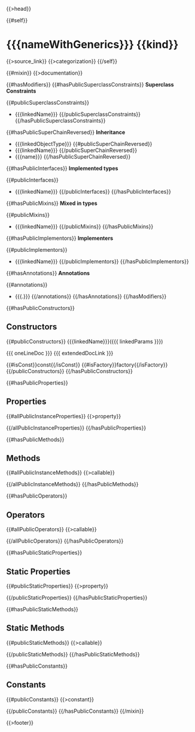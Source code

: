 {{>head}}

{{#self}}
# {{{nameWithGenerics}}} {{kind}}

{{>source_link}}
{{>categorization}}
{{/self}}

{{#mixin}}
{{>documentation}}

{{#hasModifiers}}
{{#hasPublicSuperclassConstraints}}
**Superclass Constraints**

{{#publicSuperclassConstraints}}
- {{{linkedName}}}
{{/publicSuperclassConstraints}}
{{/hasPublicSuperclassConstraints}}

{{#hasPublicSuperChainReversed}}
**Inheritance**

- {{{linkedObjectType}}}
{{#publicSuperChainReversed}}
- {{{linkedName}}}
{{/publicSuperChainReversed}}
- {{{name}}}
{{/hasPublicSuperChainReversed}}

{{#hasPublicInterfaces}}
**Implemented types**

{{#publicInterfaces}}
- {{{linkedName}}}
{{/publicInterfaces}}
{{/hasPublicInterfaces}}

{{#hasPublicMixins}}
**Mixed in types**

{{#publicMixins}}
- {{{linkedName}}}
{{/publicMixins}}
{{/hasPublicMixins}}

{{#hasPublicImplementors}}
**Implementers**

{{#publicImplementors}}
- {{{linkedName}}}
{{/publicImplementors}}
{{/hasPublicImplementors}}

{{#hasAnnotations}}
**Annotations**

{{#annotations}}
- {{{.}}}
{{/annotations}}
{{/hasAnnotations}}
{{/hasModifiers}}

{{#hasPublicConstructors}}
## Constructors

{{#publicConstructors}}
{{{linkedName}}}({{{ linkedParams }}})

{{{ oneLineDoc }}} {{{ extendedDocLink }}}

{{#isConst}}const{{/isConst}} {{#isFactory}}factory{{/isFactory}}
{{/publicConstructors}}
{{/hasPublicConstructors}}

{{#hasPublicProperties}}
## Properties

{{#allPublicInstanceProperties}}
{{>property}}

{{/allPublicInstanceProperties}}
{{/hasPublicProperties}}

{{#hasPublicMethods}}
## Methods

{{#allPublicInstanceMethods}}
{{>callable}}

{{/allPublicInstanceMethods}}
{{/hasPublicMethods}}

{{#hasPublicOperators}}
## Operators

{{#allPublicOperators}}
{{>callable}}

{{/allPublicOperators}}
{{/hasPublicOperators}}

{{#hasPublicStaticProperties}}
## Static Properties

{{#publicStaticProperties}}
{{>property}}

{{/publicStaticProperties}}
{{/hasPublicStaticProperties}}

{{#hasPublicStaticMethods}}
## Static Methods

{{#publicStaticMethods}}
{{>callable}}

{{/publicStaticMethods}}
{{/hasPublicStaticMethods}}

{{#hasPublicConstants}}
## Constants

{{#publicConstants}}
{{>constant}}

{{/publicConstants}}
{{/hasPublicConstants}}
{{/mixin}}

{{>footer}}
